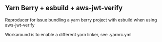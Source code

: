 ## Yarn Berry + esbuild + aws-jwt-verify

Reproducer for issue bundling a yarn berry project with esbuild when using aws-jwt-verify

Workaround is to enable a different yarn linker, see .yarnrc.yml